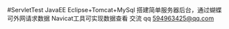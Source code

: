 #ServletTest
JavaEE  Eclipse+Tomcat+MySql 搭建简单服务器后台，通过蝴蝶可外网请求数据
Navicat工具可实现数据查看
交流 qq 594963425@qq.com
